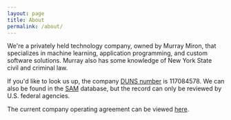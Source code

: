 ```yaml
---
layout: page
title: About
permalink: /about/
---
```

We're a privately held technology company, owned by Murray Miron, that specializes in machine learning, application programming, and custom software solutions.  Murray also has some knowledge of New York State civil and criminal law.  

If you'd like to look us up, the company [DUNS number][] is 117084578.  We can also be found in the [SAM][] database, but the record can only be reviewed by U.S. federal agencies.  

The current company operating agreement can be viewed [here](../operating_agreement.pdf "Operating Agreement of Software Research LLC").

[DUNS number]: https://en.wikipedia.org/wiki/Data_Universal_Numbering_System "Data Universal Numbering System"
[SAM]: https://sam.gov "System for Award Management"
